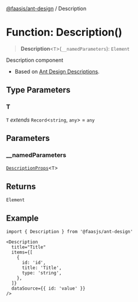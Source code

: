 [@faasjs/ant-design](../README.md) / Description

# Function: Description()

> **Description**\<`T`\>(`__namedParameters`): `Element`

Description component

- Based on [Ant Design Descriptions](https://ant.design/components/descriptions/).

## Type Parameters

### T

`T` *extends* `Record`\<`string`, `any`\> = `any`

## Parameters

### \_\_namedParameters

[`DescriptionProps`](../interfaces/DescriptionProps.md)\<`T`\>

## Returns

`Element`

## Example

```tsx
import { Description } from '@faasjs/ant-design'

<Description
  title="Title"
  items={[
    {
      id: 'id',
      title: 'Title',
      type: 'string',
    },
  ]}
  dataSource={{ id: 'value' }}
/>
```
